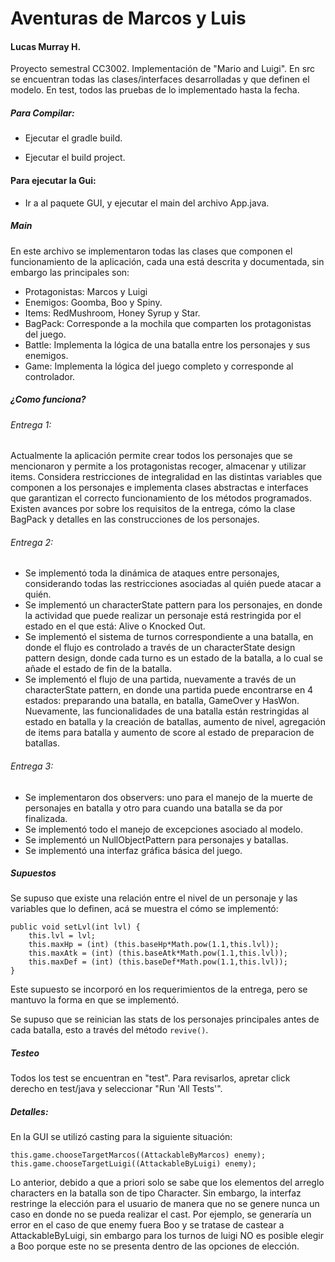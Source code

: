 # Aventuras de Marcos y Luis

#### Lucas Murray H.

Proyecto semestral CC3002. Implementación de "Mario and Luigi". En src se encuentran
todas las clases/interfaces desarrolladas y que definen el modelo. En test, todos las
pruebas de lo implementado hasta la fecha.


##### Para Compilar:

- Ejecutar el gradle build. 

- Ejecutar el build project.

#### Para ejecutar la Gui:

- Ir a al paquete GUI, y ejecutar el main del archivo App.java.

##### Main

En este archivo se implementaron todas las clases que componen el funcionamiento de la aplicación, cada
una está descrita y documentada, sin embargo las principales son:

- Protagonistas: Marcos y Luigi
- Enemigos: Goomba, Boo y Spiny.
- Items: RedMushroom, Honey Syrup y Star.
- BagPack: Corresponde a la mochila que comparten los protagonistas del juego.
- Battle: Implementa la lógica de una batalla entre los personajes y sus enemigos.
- Game: Implementa la lógica del juego completo y corresponde al controlador.

##### ¿Como funciona?

###### Entrega 1:

Actualmente la aplicación permite crear todos los personajes que se mencionaron y
permite a los protagonistas recoger, almacenar y utilizar items. Considera restricciones
de integralidad en las distintas variables que componen a los personajes
e implementa clases abstractas e interfaces que garantizan el correcto funcionamiento
de los métodos programados. Existen avances por sobre los requisitos de la entrega, cómo 
la clase BagPack y detalles en las construcciones de los personajes.

###### Entrega 2:

- Se implementó toda la dinámica de ataques entre personajes, considerando todas las restricciones asociadas al 
quién puede atacar a quién.
- Se implementó un characterState pattern para los personajes, en donde la actividad que puede realizar un personaje está 
restringida por el estado en el que está: Alive o Knocked Out.
- Se implementó el sistema de turnos correspondiente a una batalla, en donde el flujo es controlado a través de un
characterState design pattern design, donde cada turno es un estado de la batalla, a lo cual se añade el estado de fin de la batalla.
- Se implementó el flujo de una partida, nuevamente a través de un characterState pattern, en donde una partida puede encontrarse en 4 estados:
preparando una batalla, en batalla, GameOver y HasWon. Nuevamente, las funcionalidades de una batalla están restringidas
al estado en batalla y la creación de batallas, aumento de nivel, agregación de items para batalla y aumento de score al estado de preparacion de 
batallas.

###### Entrega 3:

- Se implementaron dos observers: uno para el manejo de la muerte de personajes en batalla y otro para cuando una batalla se da por finalizada.
- Se implementó todo el manejo de excepciones asociado al modelo.
- Se implementó un NullObjectPattern para personajes y batallas.
- Se implementó una interfaz gráfica básica del juego.

##### Supuestos
Se supuso que existe una relación entre el nivel de un personaje y las variables que lo definen, acá
se muestra el cómo se implementó:

```
public void setLvl(int lvl) {
    this.lvl = lvl;
    this.maxHp = (int) (this.baseHp*Math.pow(1.1,this.lvl));
    this.maxAtk = (int) (this.baseAtk*Math.pow(1.1,this.lvl));
    this.maxDef = (int) (this.baseDef*Math.pow(1.1,this.lvl));
}
```
Este supuesto se incorporó en los requerimientos de la entrega, pero se mantuvo la forma en que se implementó.

Se supuso que se reinician las stats de los personajes principales antes de cada batalla, esto a través del método
```revive()```.

##### Testeo

Todos los test se encuentran en "test". Para revisarlos, apretar click derecho en
test/java y seleccionar "Run 'All Tests'".

##### Detalles:
En la GUI se utilizó casting para la siguiente situación:
```
this.game.chooseTargetMarcos((AttackableByMarcos) enemy);
this.game.chooseTargetLuigi((AttackableByLuigi) enemy);
```
Lo anterior, debido a que a priori solo se sabe que los elementos del arreglo characters en la batalla son de tipo Character. Sin embargo, la interfaz restringe la elección para el usuario de manera que no se genere nunca un caso en donde no se pueda
realizar el cast. Por ejemplo, se generaría un error en el caso de que enemy fuera Boo y se tratase de castear a AttackableByLuigi, sin embargo para los turnos de luigi NO es posible elegir a Boo porque este no se presenta
dentro de las opciones de elección.
